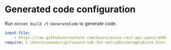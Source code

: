 # Generated code configuration

Run `dotnet build /t:GenerateCode` to generate code.

``` yaml
input-file:
    - https://raw.githubusercontent.com/Azure/azure-rest-api-specs/a9dbc15442bf6e3d4d7c8e12d14f5871568ca614/specification/storage/data-plane/Microsoft.QueueStorage/preview/2018-03-28/queue.json
require: C:\Users\seanmcc\git\azure-sdk-for-net\sdk\storage\Azure.Storage.Queues\swagger\readme2.md

```
